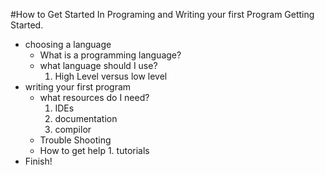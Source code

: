 #How to Get Started In Programing and Writing your first Program
Getting Started.

- choosing a language
  - What is a programming language?
  - what language should I use?
    1. High Level versus low level
- writing your first program
     - what resources do I need?
        1. IDEs
        2. documentation
        3. compilor
     - Trouble Shooting
     - How to get help
      1. tutorials
 - Finish!
 
  
 
  
